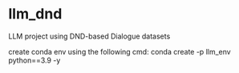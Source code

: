 # llm_dnd
LLM project using DND-based Dialogue datasets

create conda env using the following cmd: 
conda create -p llm_env python==3.9 -y
